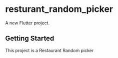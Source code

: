 # resturant_random_picker

A new Flutter project.

## Getting Started

This project is a Restaurant Random picker 
